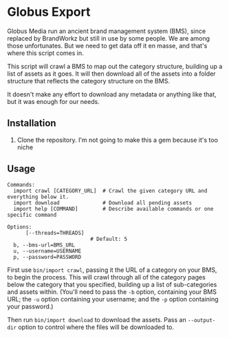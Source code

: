 # Globus Export

Globus Media run an ancient brand management system (BMS), since
replaced by BrandWorkz but still in use by some people. We are among
those unfortunates. But we need to get data off it en masse, and that's
where this script comes in.

This script will crawl a BMS to map out the category structure, building
up a list of assets as it goes. It will then download all of the assets
into a folder structure that reflects the category structure on the BMS.

It doesn't make any effort to download any metadata or anything like
that, but it was enough for our needs.

## Installation

1. Clone the repository. I'm not going to make this a gem because it's
   too niche

## Usage

    Commands:
      import crawl [CATEGORY_URL]  # Crawl the given category URL and everything below it.
      import download              # Download all pending assets
      import help [COMMAND]        # Describe available commands or one specific command
    
    Options:
          [--threads=THREADS]
                               # Default: 5
      b, --bms-url=BMS_URL
      u, --username=USERNAME
      p, --password=PASSWORD

First use `bin/import crawl`, passing it the URL of a category on your
BMS, to begin the process. This will crawl through all of the category
pages below the category that you specified, building up a list of
sub-categories and assets within. (You'll need to pass the `-b` option,
containing your BMS URL; the `-u` option containing your username; and
the `-p` option containing your password.)

Then run `bin/import download` to download the assets. Pass an
`--output-dir` option to control where the files will be downloaded to.
